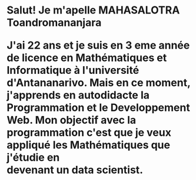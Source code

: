  <div font-size:"10px">
       <h1 Mon biographie >
       Salut!
       Je m'apelle <span>MAHASALOTRA Toandromananjara</span>
        <p>
            J'ai 22 ans et je  suis en 3 eme année de licence en 
            Mathématiques et Informatique à l'université d'Antananarivo.
            Mais en ce moment, j'apprends en autodidacte la Programmation  et le Developpement Web.
            Mon objectif avec la programmation c'est que je veux appliqué les Mathématiques que j'étudie en <br>devenant un data scientist.            
        </p>  
</div>
                    

<!--
**ToandroMananjara/ToandroMananjara** is a ✨ _special_ ✨ repository because its `README.md` (this file) appears on your GitHub profile.

Here are some ideas to get you started:

- 🔭 I’m currently working on ...
- 🌱 I’m currently learning ...
- 👯 I’m looking to collaborate on ...
- 🤔 I’m looking for help with ...
- 💬 Ask me about ...
- 📫 How to reach me: ...
- 😄 Pronouns: ...
- ⚡ Fun fact: ...
-->
